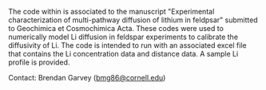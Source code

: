 The code within is associated to the manuscript "Experimental characterization of multi-pathway diffusion of lithium in feldpsar" submitted to Geochimica et Cosmochimica Acta. These codes were used to numerically model Li diffusion in feldspar experiments to calibrate the diffusivity of Li. The code is intended to run with an associated excel file that contains the Li concentration data and distance data. A sample Li profile is provided. 

Contact: Brendan Garvey (bmg86@cornell.edu)
